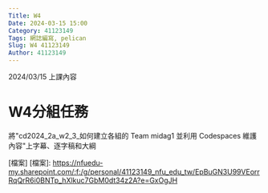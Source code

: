 ```yaml
---
Title: W4
Date: 2024-03-15 15:00
Category: 41123149
Tags: 網誌編寫, pelican
Slug: W4 41123149
Author: 41123149
---
```


2024/03/15 上課內容

<!-- PELICAN_END_SUMMARY -->

# W4分組任務
將"cd2024_2a_w2_3_如何建立各組的 Team midag1 並利用 Codespaces 維護內容"上字幕、逐字稿和大綱

[檔案]
[檔案]: https://nfuedu-my.sharepoint.com/:f:/g/personal/41123149_nfu_edu_tw/EpBuGN3U99VEorrRqQrR6i0BNTp_hXlkuc7GbM0dt34z2A?e=GxOgJH